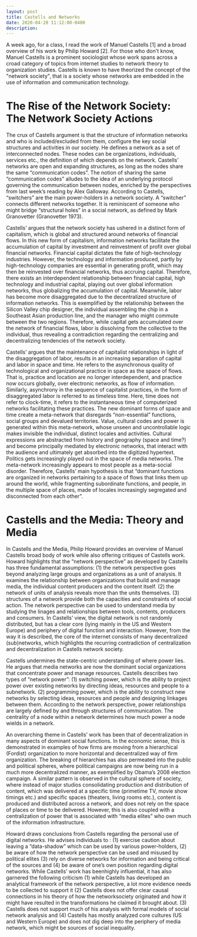 ```yaml
---
layout: post
title: Castells and Networks 
date: 2020-04-28 11:12:00-0400
description: 
---
```


A week ago, for a class, I read the work of Manuel Castells [1] and a broad overview of his work by Philip Howard [2]. For those who don't know, Manuel Castells is a prominent sociologist whose work spans across a croad category of topics from internet studies to network theory to organization studies. Castells is known to have theorized the concept of the "network society", that is a society whose networks are embedded in the use of information and communication technology.     

# The Rise of the Network Society: The Network Society Actions

The crux of Castells argument is that the structure of information networks and who is included/excluded from them, configure the key social structures and activities in our society. He defines a network as a set of interconnected nodes. These nodes can be organizations, individuals, services etc., the definition of which depends on the network. Castells’ networks are open and expanding structures, as long as the nodes share the same “communication codes”. The notion of sharing the same “communication codes” alludes to the idea of an underlying protocol governing the communication between nodes, enriched by the perspectives from last week’s reading by Alex Galloway. According to Castells, “switchers” are the main power-holders in a network society. A “switcher” connects different networks together. It is reminiscent of someone who might bridge “structural holes” in a social network, as defined by Mark Granovetter (Granovetter 1973).

Castells’ argues that the network society has ushered in a distinct form of capitalism, which is global and structured around networks of financial flows. In this new form of capitalism, information networks facilitate the accumulation of capital by investment and reinvestment of profit over global financial networks. Financial capital dictates the fate of high-technology industries. However, the technology and information produced, partly by high-technology companies are essential in generating profit, which may then be reinvested over financial networks, thus accruing capital. Therefore, there exists an interdependent relationship between financial capital, high technology and industrial capital, playing out over global information networks, thus globalizing the accumulation of capital. Meanwhile, labor has become more disaggregated due to the decentralized structure of information networks. This is exemplified by the relationship between the Silicon Valley chip designer, the individual assembling the chip in a Southeast Asian production line, and the manager who might commute between the two regions. Therefore, while capital gets accumulated over the network of financial flows, labor is dissolving from the collective to the individual, thus revealing a contradiction regarding the centralizing and decentralizing tendencies of the network society.

Castells’ argues that the maintenance of capitalist relationships in light of the disaggregation of labor, results in an increasing separation of capital and labor in space and time. He refers to the asynchronous quality of technological and organizational practice in space as the space of flows. That is, practice and location are no longer interdependent, and practice now occurs globally, over electronic networks, as flow of information. Similarly, asynchrony in the sequence of capitalist practices, in the form of disaggregated labor is referred to as timeless time. Here, time does not refer to clock-time, it refers to the instantaneous time of computerized networks facilitating these practices. The new dominant forms of space and time create a meta-network that disregards “non-essential” functions, social groups and devalued territories. Value, cultural codes and power is generated within this meta-network, whose unseen and uncontrollable logic makes invisible the individual, distinct locales and activities. Cultural expressions are abstracted from history and geography (space and time?) and become principally mediated by electronic networks, that interact with the audience and ultimately get absorbed into the digitized hypertext.
Politics gets increasingly played out in the space of media networks. The meta-network increasingly appears to most people as a meta-social disorder. Therefore, Castells’ main hypothesis is that “dominant functions are organized in networks pertaining to a space of flows that links them up around the world, while fragmenting subordinate functions, and people, in the multiple space of places, made of locales increasingly segregated and disconnected from each other”.

# Castells and the Media: Theory and Media 

In Castells and the Media, Philip Howard provides an overview of Manuel Castells broad body of work while also offering critiques of Castells work. Howard highlights that the “network perspective” as developed by Castells has three fundamental assumptions: (1) the network perspective goes beyond analyzing large groups and organizations as a unit of analysis. It examines the relationship between organizations that build and manage media, the individual content
producers and the content itself. (2) the network of units of analysis reveals more than the units themselves. (3) structures of a network provide both the capacities and constraints of social action. The network perspective can be used to understand media by studying the linages and relationships between tools, contents, producers and consumers. In Castells’ view, the digital network is not randomly distributed, but has a clear core (lying mainly in the US and Western Europe) and periphery of digital function and interaction. However, from the way it is described, the core of the internet consists of many decentralized (sub)networks, which highlights the recurring contradiction of centralization and decentralization in Castells network society.

Castells undermines the state-centric understanding of where power lies. He argues that media networks are now the dominant social organizations that concentrate power and manage resources. Castells describes two types of “network power”: (1) switching power, which is the ability to project power over existing networks by directing ideas, resources and people to a subnetwork. (2) programming power, which is the ability to construct new networks by selecting ideas, resources and people and designing linkages between them. According to the network perspective, power relationships are largely defined by and through structures of communication. The centrality of a node within a network determines how much power a node wields in a network.

An overarching theme in Castells’ work has been that of decentralization in many aspects of dominant social functions. In the economic sense, this is demonstrated in examples of how firms are moving from a hierarchical (Fordist) organization to more horizontal and decentralized way of firm organization. The breaking of hierarchies has also permeated into the public and political spheres, where political campaigns are now being run in a much more decentralized manner, as exemplified by Obama’s 2008 election campaign. A similar pattern is observed in the cultural sphere of society, where instead of major studios consolidating production and distribution of content, which was delivered at a specific time (primetime TV, movie show timings etc.) and specific spaces (theaters, living rooms etc.), content is produced and distributed across a network, and does not rely on the space of places or time to be delivered. However, this is also coupled with a centralization of power that is associated with “media elites” who own much of the information infrastructure.

Howard draws conclusions from Castells regarding the personal use of digital networks. He advises individuals to : (1) exercise caution about leaving a “data-shadow” which can be used by various power-holders, (2) be aware of how the network perspective can be used and misused by political elites (3) rely on diverse networks for information and being critical of the sources and (4) be aware of one’s own position regarding digital networks. While Castells’ work has beenhighly influential, it has also garnered the following criticism (1) while Castells has developed an analytical framework of the network perspective, a lot more evidence needs to be collected to support it (2) Castells does not offer clear causal connections in his theory of how the networksociety originated and how it might have resulted in the transformations he claimed it brought about. (3) Castells does not support much of his analysis with formal models of social network analysis and (4) Castells has mostly analyzed core cultures (US and Western Europe) and does not dig deep into the periphery of media network, which might be sources of social inequality.
